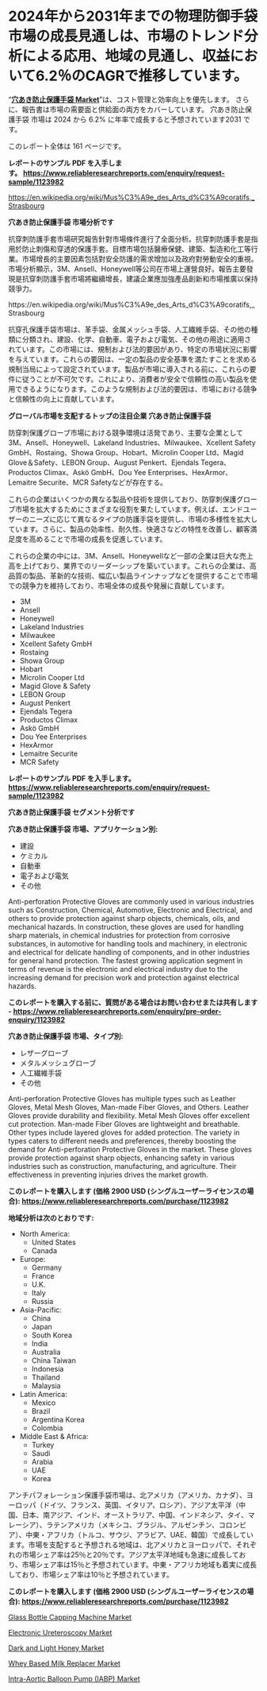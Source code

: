<p><h1>2024年から2031年までの物理防御手袋市場の成長見通しは、市場のトレンド分析による応用、地域の見通し、収益において6.2％のCAGRで推移しています。</h1></p><p>&ldquo;<strong><a href="https://www.reliableresearchreports.com/anti-perforation-protective-gloves-r1123982">穴あき防止保護手袋 Market</a></strong>&rdquo;は、コスト管理と効率向上を優先します。 さらに、報告書は市場の需要面と供給面の両方をカバーしています。 穴あき防止保護手袋 市場は 2024 から 6.2% に年率で成長すると予想されています2031 です。</p>
<p>このレポート全体は 161 ページです。</p>
<p><strong>レポートのサンプル PDF を入手します。&nbsp;<a href="https://www.reliableresearchreports.com/enquiry/request-sample/1123982">https://www.reliableresearchreports.com/enquiry/request-sample/1123982</a></strong></p>
<p><a href="https://en.wikipedia.org/wiki/Mus%C3%A9e_des_Arts_d%C3%A9coratifs,_Strasbourg">https://en.wikipedia.org/wiki/Mus%C3%A9e_des_Arts_d%C3%A9coratifs,_Strasbourg</a></p>
<p><strong>穴あき防止保護手袋 市場分析です</strong></p>
<p><p>抗穿刺防護手套市場研究報告針對市場條件進行了全面分析。抗穿刺防護手套是指用於防止刺傷和穿透的保護手套。目標市場包括醫療保健、建築、製造和化工等行業。市場增長的主要因素包括對安全防護的需求增加以及政府對勞動安全的重視。市場分析顯示，3M、Ansell、Honeywell等公司在市場上運營良好。報告主要發現是抗穿刺防護手套市場將繼續增長，建議企業應加強產品創新和市場推廣以保持競爭力。</p></p>
<p>https://en.wikipedia.org/wiki/Mus%C3%A9e_des_Arts_d%C3%A9coratifs,_Strasbourg</p>
<p><p>抗穿孔保護手袋市場は、革手袋、金属メッシュ手袋、人工繊維手袋、その他の種類に分類され、建設、化学、自動車、電子および電気、その他の用途に適用されています。この市場には、規制および法的要因があり、特定の市場状況に影響を与えています。これらの要因は、一定の製品の安全基準を満たすことを求める規制当局によって設定されています。製品が市場に導入される前に、これらの要件に従うことが不可欠です。これにより、消費者が安全で信頼性の高い製品を使用できるようになります。このような規制および法的要因は、市場における競争と信頼性の向上に貢献しています。</p></p>
<p><strong>グローバル市場を支配するトップの注目企業 穴あき防止保護手袋</strong></p>
<p><p>防穿刺保護グローブ市場における競争環境は活発であり、主要な企業として3M、Ansell、Honeywell、Lakeland Industries、Milwaukee、Xcellent Safety GmbH、Rostaing、Showa Group、Hobart、Microlin Cooper Ltd、Magid Glove＆Safety、LEBON Group、August Penkert、Ejendals Tegera、Productos Climax、Askö GmbH、Dou Yee Enterprises、HexArmor、Lemaitre Securite、MCR Safetyなどが存在する。</p><p>これらの企業はいくつかの異なる製品や技術を提供しており、防穿刺保護グローブ市場を拡大するためにさまざまな役割を果たしています。例えば、エンドユーザーのニーズに応じて異なるタイプの防護手袋を提供し、市場の多様性を拡大しています。さらに、製品の効率性、耐久性、快適さなどの特性を改善し、顧客満足度を高めることで市場の成長を促進しています。</p><p>これらの企業の中には、3M、Ansell、Honeywellなど一部の企業は巨大な売上高を上げており、業界でのリーダーシップを築いています。これらの企業は、高品質の製品、革新的な技術、幅広い製品ラインナップなどを提供することで市場での競争力を維持しており、市場全体の成長や発展に貢献しています。</p></p>
<p><ul><li>3M</li><li>Ansell</li><li>Honeywell</li><li>Lakeland Industries</li><li>Milwaukee</li><li>Xcellent Safety GmbH</li><li>Rostaing</li><li>Showa Group</li><li>Hobart</li><li>Microlin Cooper Ltd</li><li>Magid Glove & Safety</li><li>LEBON Group</li><li>August Penkert</li><li>Ejendals Tegera</li><li>Productos Climax</li><li>Askö GmbH</li><li>Dou Yee Enterprises</li><li>HexArmor</li><li>Lemaitre Securite</li><li>MCR Safety</li></ul></p>
<p><strong>レポートのサンプル PDF を入手します。 <a href="https://www.reliableresearchreports.com/enquiry/request-sample/1123982">https://www.reliableresearchreports.com/enquiry/request-sample/1123982</a></strong></p>
<p><strong>穴あき防止保護手袋 セグメント分析です</strong></p>
<p><strong>穴あき防止保護手袋 市場、アプリケーション別:</strong></p>
<p><ul><li>建設</li><li>ケミカル</li><li>自動車</li><li>電子および電気</li><li>その他</li></ul></p>
<p><p>Anti-perforation Protective Gloves are commonly used in various industries such as Construction, Chemical, Automotive, Electronic and Electrical, and others to provide protection against sharp objects, chemicals, oils, and mechanical hazards. In construction, these gloves are used for handling sharp materials, in chemical industries for protection from corrosive substances, in automotive for handling tools and machinery, in electronic and electrical for delicate handling of components, and in other industries for general hand protection. The fastest growing application segment in terms of revenue is the electronic and electrical industry due to the increasing demand for precision work and protection against electrical hazards.</p></p>
<p><strong>このレポートを購入する前に、質問がある場合はお問い合わせまたは共有します - <a href="https://www.reliableresearchreports.com/enquiry/pre-order-enquiry/1123982">https://www.reliableresearchreports.com/enquiry/pre-order-enquiry/1123982</a></strong></p>
<p><strong>穴あき防止保護手袋 市場、タイプ別:</strong></p>
<p><ul><li>レザーグローブ</li><li>メタルメッシュグローブ</li><li>人工繊維手袋</li><li>その他</li></ul></p>
<p><p>Anti-perforation Protective Gloves has multiple types such as Leather Gloves, Metal Mesh Gloves, Man-made Fiber Gloves, and Others. Leather Gloves provide durability and flexibility. Metal Mesh Gloves offer excellent cut protection. Man-made Fiber Gloves are lightweight and breathable. Other types include layered gloves for added protection. The variety in types caters to different needs and preferences, thereby boosting the demand for Anti-perforation Protective Gloves in the market. These gloves provide protection against sharp objects, enhancing safety in various industries such as construction, manufacturing, and agriculture. Their effectiveness in preventing injuries drives the market growth.</p></p>
<p><strong>このレポートを購入します (価格 2900 USD (シングルユーザーライセンスの場合): <a href="https://www.reliableresearchreports.com/purchase/1123982">https://www.reliableresearchreports.com/purchase/1123982</a></strong></p>
<p><strong>地域分析は次のとおりです:</strong></p>
<p><ul>
    <li>
        North America:
        <ul>
            <li>United States</li>
            <li>Canada</li>
        </ul>
    </li>
    <li>
        Europe:
        <ul>
            <li>Germany</li>
            <li>France</li>
            <li>U.K.</li>
            <li>Italy</li>
            <li>Russia</li>
        </ul>
    </li>
    <li>
        Asia-Pacific:
        <ul>
            <li>China</li>
            <li>Japan</li>
            <li>South Korea</li>
            <li>India</li>
            <li>Australia</li>
            <li>China Taiwan</li>
            <li>Indonesia</li>
            <li>Thailand</li>
            <li>Malaysia</li>
        </ul>
    </li>
    <li>
        Latin America:
        <ul>
            <li>Mexico</li>
            <li>Brazil</li>
            <li>Argentina Korea</li>
            <li>Colombia</li>
        </ul>
    </li>
    <li>
        Middle East & Africa:
        <ul>
            <li>Turkey</li>
            <li>Saudi</li>
            <li>Arabia</li>
            <li>UAE</li>
            <li>Korea</li>
        </ul>
    </li>
    </ul></p>
<p><p>アンチパフォレーション保護手袋市場は、北アメリカ（アメリカ、カナダ）、ヨーロッパ（ドイツ、フランス、英国、イタリア、ロシア）、アジア太平洋（中国、日本、南アジア、インド、オーストラリア、中国、インドネシア、タイ、マレーシア）、ラテンアメリカ（メキシコ、ブラジル、アルゼンチン、コロンビア）、中東・アフリカ（トルコ、サウジ、アラビア、UAE、韓国）で成長しています。市場を支配すると予想される地域は、北アメリカとヨーロッパで、それぞれの市場シェア率は25％と20％です。アジア太平洋地域も急速に成長しており、市場シェア率は15％と予想されています。中東・アフリカ地域も着実に成長しており、市場シェア率は10％と予想されています。</p></p>
<p><strong>このレポートを購入します (価格 2900 USD (シングルユーザーライセンスの場合): <a href="https://www.reliableresearchreports.com/purchase/1123982">https://www.reliableresearchreports.com/purchase/1123982</a></strong></p>
<p><p><a href="https://www.linkedin.com/pulse/glass-bottle-capping-machine-market-size-share-trends-ms0te?trackingId=uItLs9z0RXS1Y6h1oHvQJQ%3D%3D">Glass Bottle Capping Machine Market</a></p><p><a href="https://issuu.com/reportprime-2/docs/electronic-ureteroscopy-market-size_b9c37df41ae17d">Electronic Ureteroscopy Market</a></p><p><a href="https://github.com/trameciabutler45/Market-Research-Report-List-1/blob/main/dark-and-light-honey-market.md">Dark and Light Honey Market</a></p><p><a href="https://github.com/JosephMorgnlvXXff/Market-Research-Report-List-1/blob/main/whey-based-milk-replacer-market.md">Whey Based Milk Replacer Market</a></p><p><a href="https://www.linkedin.com/pulse/intra-aortic-balloon-pump-iabp-market-outlook-forecast-from-2024-avbzf?trackingId=p2OWCz1TQrCZEHtqk8DMTg%3D%3D">Intra-Aortic Balloon Pump (IABP) Market</a></p></p>